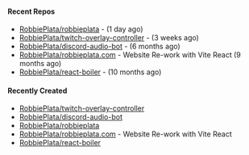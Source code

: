 #### Recent Repos

- [RobbiePlata/robbieplata](https://github.com/RobbiePlata/robbieplata) -  (1 day ago)
- [RobbiePlata/twitch-overlay-controller](https://github.com/RobbiePlata/twitch-overlay-controller) -  (3 weeks ago)
- [RobbiePlata/discord-audio-bot](https://github.com/RobbiePlata/discord-audio-bot) -  (6 months ago)
- [RobbiePlata/robbieplata.com](https://github.com/RobbiePlata/robbieplata.com) - Website Re-work with Vite React (9 months ago)
- [RobbiePlata/react-boiler](https://github.com/RobbiePlata/react-boiler) -  (10 months ago)

#### Recently Created
- [RobbiePlata/twitch-overlay-controller](https://github.com/RobbiePlata/twitch-overlay-controller)
- [RobbiePlata/discord-audio-bot](https://github.com/RobbiePlata/discord-audio-bot)
- [RobbiePlata/robbieplata](https://github.com/RobbiePlata/robbieplata)
- [RobbiePlata/robbieplata.com](https://github.com/RobbiePlata/robbieplata.com) - Website Re-work with Vite React
- [RobbiePlata/react-boiler](https://github.com/RobbiePlata/react-boiler)

